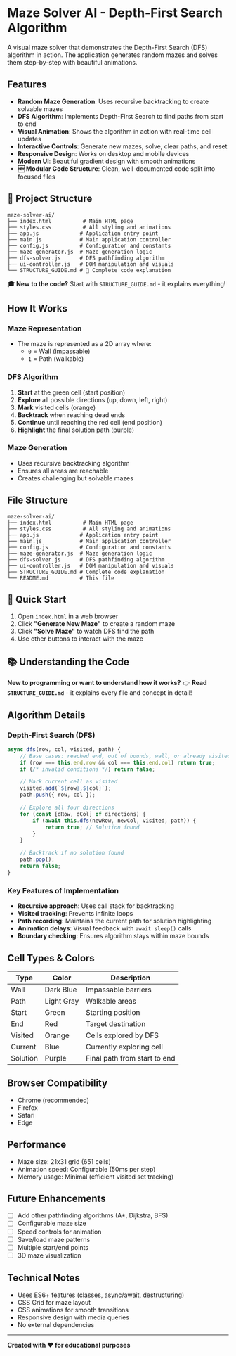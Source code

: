 # Maze Solver AI - Depth-First Search Algorithm

A visual maze solver that demonstrates the Depth-First Search (DFS) algorithm in action. The application generates random mazes and solves them step-by-step with beautiful animations.

## Features

- **Random Maze Generation**: Uses recursive backtracking to create solvable mazes
- **DFS Algorithm**: Implements Depth-First Search to find paths from start to end
- **Visual Animation**: Shows the algorithm in action with real-time cell updates
- **Interactive Controls**: Generate new mazes, solve, clear paths, and reset
- **Responsive Design**: Works on desktop and mobile devices
- **Modern UI**: Beautiful gradient design with smooth animations
- **🆕 Modular Code Structure**: Clean, well-documented code split into focused files

## 📂 Project Structure

```
maze-solver-ai/
├── index.html          # Main HTML page
├── styles.css          # All styling and animations
├── app.js             # Application entry point
├── main.js            # Main application controller
├── config.js          # Configuration and constants
├── maze-generator.js  # Maze generation logic
├── dfs-solver.js      # DFS pathfinding algorithm
├── ui-controller.js   # DOM manipulation and visuals
└── STRUCTURE_GUIDE.md # 📖 Complete code explanation
```

**🎓 New to the code?** Start with `STRUCTURE_GUIDE.md` - it explains everything!

## How It Works

### Maze Representation

- The maze is represented as a 2D array where:
  - `0` = Wall (impassable)
  - `1` = Path (walkable)

### DFS Algorithm

1. **Start** at the green cell (start position)
2. **Explore** all possible directions (up, down, left, right)
3. **Mark** visited cells (orange)
4. **Backtrack** when reaching dead ends
5. **Continue** until reaching the red cell (end position)
6. **Highlight** the final solution path (purple)

### Maze Generation

- Uses recursive backtracking algorithm
- Ensures all areas are reachable
- Creates challenging but solvable mazes

## File Structure

```
maze-solver-ai/
├── index.html          # Main HTML page
├── styles.css          # All styling and animations
├── app.js             # Application entry point
├── main.js            # Main application controller
├── config.js          # Configuration and constants
├── maze-generator.js  # Maze generation logic
├── dfs-solver.js      # DFS pathfinding algorithm
├── ui-controller.js   # DOM manipulation and visuals
├── STRUCTURE_GUIDE.md # Complete code explanation
└── README.md          # This file
```

## 🚀 Quick Start

1. Open `index.html` in a web browser
2. Click **"Generate New Maze"** to create a random maze
3. Click **"Solve Maze"** to watch DFS find the path
4. Use other buttons to interact with the maze

## 📚 Understanding the Code

**New to programming or want to understand how it works?**
👉 **Read `STRUCTURE_GUIDE.md`** - it explains every file and concept in detail!

## Algorithm Details

### Depth-First Search (DFS)

```javascript
async dfs(row, col, visited, path) {
    // Base cases: reached end, out of bounds, wall, or already visited
    if (row === this.end.row && col === this.end.col) return true;
    if (/* invalid conditions */) return false;

    // Mark current cell as visited
    visited.add(`${row},${col}`);
    path.push({ row, col });

    // Explore all four directions
    for (const [dRow, dCol] of directions) {
        if (await this.dfs(newRow, newCol, visited, path)) {
            return true; // Solution found
        }
    }

    // Backtrack if no solution found
    path.pop();
    return false;
}
```

### Key Features of Implementation

- **Recursive approach**: Uses call stack for backtracking
- **Visited tracking**: Prevents infinite loops
- **Path recording**: Maintains the current path for solution highlighting
- **Animation delays**: Visual feedback with `await sleep()` calls
- **Boundary checking**: Ensures algorithm stays within maze bounds

## Cell Types & Colors

| Type     | Color      | Description                  |
| -------- | ---------- | ---------------------------- |
| Wall     | Dark Blue  | Impassable barriers          |
| Path     | Light Gray | Walkable areas               |
| Start    | Green      | Starting position            |
| End      | Red        | Target destination           |
| Visited  | Orange     | Cells explored by DFS        |
| Current  | Blue       | Currently exploring cell     |
| Solution | Purple     | Final path from start to end |

## Browser Compatibility

- Chrome (recommended)
- Firefox
- Safari
- Edge

## Performance

- Maze size: 21x31 grid (651 cells)
- Animation speed: Configurable (50ms per step)
- Memory usage: Minimal (efficient visited set tracking)

## Future Enhancements

- [ ] Add other pathfinding algorithms (A\*, Dijkstra, BFS)
- [ ] Configurable maze size
- [ ] Speed controls for animation
- [ ] Save/load maze patterns
- [ ] Multiple start/end points
- [ ] 3D maze visualization

## Technical Notes

- Uses ES6+ features (classes, async/await, destructuring)
- CSS Grid for maze layout
- CSS animations for smooth transitions
- Responsive design with media queries
- No external dependencies

---

**Created with ❤️ for educational purposes**
